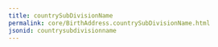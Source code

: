 ```yaml
---
title: countrySubDivisionName
permalink: core/BirthAddress.countrySubDivisionName.html
jsonid: countrysubdivisionname
---
```

